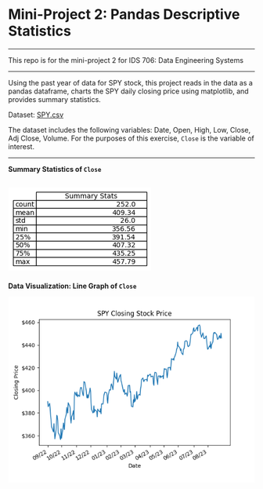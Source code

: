 # Mini-Project 2: Pandas Descriptive Statistics
---
This repo is for the mini-project 2 for IDS 706: Data Engineering Systems

---
Using the past year of data for SPY stock, this project reads in the data as a pandas dataframe, charts the SPY daily closing price using matplotlib, and provides summary statistics.

Dataset: [SPY.csv](/SPY.csv)

The dataset includes the following variables: Date, Open, High, Low, Close, Adj Close, Volume.
For the purposes of this exercise, `Close` is the variable of interest.

---

**Summary Statistics of `Close`**

![my Image](/sumstats.png)
--- 

**Data Visualization: Line Graph of `Close`**

![my Image](/SPY_Closing.png)
